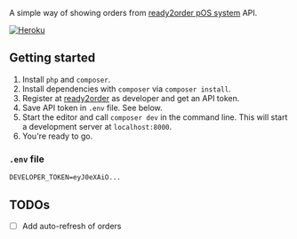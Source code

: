 A simple way of showing orders from [ready2order pOS system](https://ready2order.com/de/) API.

[![Heroku](https://pyheroku-badge.herokuapp.com/?app=kaffee-ist-geil&style=flat)](https://kaffee-ist-geil.herokuapp.com)

## Getting started

1. Install `php` and `composer`.
2. Install dependencies with `composer` via `composer install`.
3. Register at [ready2order](https://ready2order.com/at/api/) as developer and get an API token.
4. Save API token in `.env` file. See below.
5. Start the editor and call `composer dev` in the command line. This will start a development server
   at `localhost:8000`.
6. You're ready to go.

### `.env` file

```env
DEVELOPER_TOKEN=eyJ0eXAiO...
```

## TODOs

- [ ] Add auto-refresh of orders